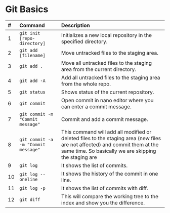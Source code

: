 # Git Basics

| \# | Command | Description |
| :--- | :--- | :--- |
| 1 | `git init [repo-directory]` | Initializes a new local repository in the specified directory. |
| 2 | `git add [filename]` | Move untracked files to the staging area. |
| 3 | `git add .` | Move all untracked files to the staging area from the current directory. |
| 4 | `git add -A` | Add all untracked files to the staging area from the whole repo. |
| 5 | `git status` | Shows status of the current repository. |
| 6 | `git commit` | Open commit in nano editor where you can enter a commit message. |
| 7 | `git commit -m "Commit message"` | Commit and add a commit message. |
| 8  | `git commit -a -m "Commit message"` | This command will add all modified or deleted files to the staging area \(new files are not affected\) and commit them at the same time. So basically we are skipping the staging are |
| 9 | `git log` | It shows the list of commits. |
| 10 | `git log --oneline` | It shows the history of the commit in one line. |
| 11 | `git log -p` | It shows the list of commits with diff. |
| 12 | `git diff` | This will compare the working tree to the index and show you the difference. |



